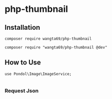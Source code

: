 # php-thumbnail

## Installation
```
composer require wangta69/php-thumbnail

composer require "wangta69/php-thumbnail @dev"

```
## How to Use
```
use Pondol\Image\ImageService;


```

### Request Json
```

```